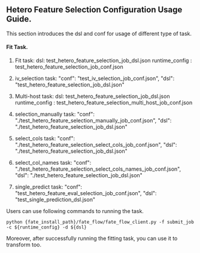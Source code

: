 ## Hetero Feature Selection Configuration Usage Guide.

This section introduces the dsl and conf for usage of different type of task.

#### Fit Task.

1. Fit task:
    dsl: test_hetero_feature_selection_job_dsl.json
    runtime_config : test_hetero_feature_selection_job_conf.json

2. iv_selection task:
    "conf": "test_iv_selection_job_conf.json",
    "dsl": "test_hetero_feature_selection_job_dsl.json"

3. Multi-host task:
    dsl: test_hetero_feature_selection_job_dsl.json
    runtime_config : test_hetero_feature_selection_multi_host_job_conf.json

4. selection_manually task:
    "conf": "./test_hetero_feature_selection_manually_job_conf.json",
    "dsl": "./test_hetero_feature_selection_job_dsl.json"

5. select_cols task:
    "conf": "./test_hetero_feature_selection_select_cols_job_conf.json",
    "dsl": "./test_hetero_feature_selection_job_dsl.json"

6. select_col_names task:
    "conf": "./test_hetero_feature_selection_select_cols_names_job_conf.json",
    "dsl": "./test_hetero_feature_selection_job_dsl.json"

7. single_predict task:
    "conf": "test_hetero_feature_eval_selection_job_conf.json",
    "dsl": "test_single_prediction_dsl.json"

Users can use following commands to running the task.
    
    python {fate_install_path}/fate_flow/fate_flow_client.py -f submit_job -c ${runtime_config} -d ${dsl}

Moreover, after successfully running the fitting task, you can use it to transform too.